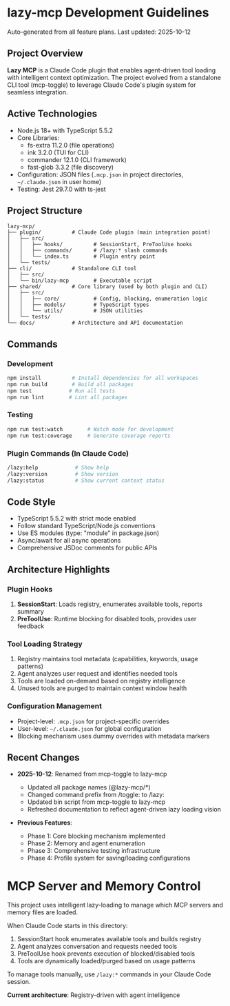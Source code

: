 # lazy-mcp Development Guidelines

Auto-generated from all feature plans. Last updated: 2025-10-12

## Project Overview

**Lazy MCP** is a Claude Code plugin that enables agent-driven tool loading with intelligent context optimization. The project evolved from a standalone CLI tool (mcp-toggle) to leverage Claude Code's plugin system for seamless integration.

## Active Technologies
- Node.js 18+ with TypeScript 5.5.2
- Core Libraries:
  - fs-extra 11.2.0 (file operations)
  - ink 3.2.0 (TUI for CLI)
  - commander 12.1.0 (CLI framework)
  - fast-glob 3.3.2 (file discovery)
- Configuration: JSON files (`.mcp.json` in project directories, `~/.claude.json` in user home)
- Testing: Jest 29.7.0 with ts-jest

## Project Structure
```
lazy-mcp/
├── plugin/          # Claude Code plugin (main integration point)
│   ├── src/
│   │   ├── hooks/          # SessionStart, PreToolUse hooks
│   │   ├── commands/       # /lazy:* slash commands
│   │   └── index.ts        # Plugin entry point
│   └── tests/
├── cli/             # Standalone CLI tool
│   ├── src/
│   └── bin/lazy-mcp        # Executable script
├── shared/          # Core library (used by both plugin and CLI)
│   ├── src/
│   │   ├── core/           # Config, blocking, enumeration logic
│   │   ├── models/         # TypeScript types
│   │   └── utils/          # JSON utilities
│   └── tests/
└── docs/            # Architecture and API documentation
```

## Commands

### Development
```bash
npm install          # Install dependencies for all workspaces
npm run build        # Build all packages
npm test            # Run all tests
npm run lint        # Lint all packages
```

### Testing
```bash
npm run test:watch        # Watch mode for development
npm run test:coverage     # Generate coverage reports
```

### Plugin Commands (In Claude Code)
```bash
/lazy:help            # Show help
/lazy:version         # Show version
/lazy:status          # Show current context status
```

## Code Style
- TypeScript 5.5.2 with strict mode enabled
- Follow standard TypeScript/Node.js conventions
- Use ES modules (type: "module" in package.json)
- Async/await for all async operations
- Comprehensive JSDoc comments for public APIs

## Architecture Highlights

### Plugin Hooks
1. **SessionStart**: Loads registry, enumerates available tools, reports summary
2. **PreToolUse**: Runtime blocking for disabled tools, provides user feedback

### Tool Loading Strategy
1. Registry maintains tool metadata (capabilities, keywords, usage patterns)
2. Agent analyzes user request and identifies needed tools
3. Tools are loaded on-demand based on registry intelligence
4. Unused tools are purged to maintain context window health

### Configuration Management
- Project-level: `.mcp.json` for project-specific overrides
- User-level: `~/.claude.json` for global configuration
- Blocking mechanism uses dummy overrides with metadata markers

## Recent Changes
- **2025-10-12**: Renamed from mcp-toggle to lazy-mcp
  - Updated all package names (@lazy-mcp/*)
  - Changed command prefix from /toggle: to /lazy:
  - Updated bin script from mcp-toggle to lazy-mcp
  - Refreshed documentation to reflect agent-driven lazy loading vision

- **Previous Features**:
  - Phase 1: Core blocking mechanism implemented
  - Phase 2: Memory and agent enumeration
  - Phase 3: Comprehensive testing infrastructure
  - Phase 4: Profile system for saving/loading configurations

<!-- MANUAL ADDITIONS START -->
<!-- MANUAL ADDITIONS END -->

<!-- Lazy MCP Integration -->
# MCP Server and Memory Control

This project uses intelligent lazy-loading to manage which MCP servers and memory files are loaded.

When Claude Code starts in this directory:
1. SessionStart hook enumerates available tools and builds registry
2. Agent analyzes conversation and requests needed tools
3. PreToolUse hook prevents execution of blocked/disabled tools
4. Tools are dynamically loaded/purged based on usage patterns

To manage tools manually, use `/lazy:*` commands in your Claude Code session.

**Current architecture**: Registry-driven with agent intelligence
<!-- End Lazy MCP Integration -->
